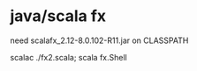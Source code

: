 # java/scala fx 

need scalafx_2.12-8.0.102-R11.jar on CLASSPATH

scalac ./fx2.scala; scala fx.Shell

